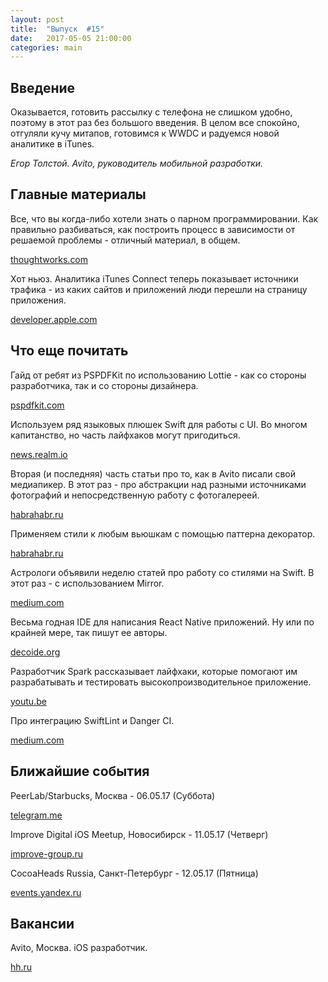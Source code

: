 ```yaml
---
layout: post
title:  "Выпуск  #15"
date:   2017-05-05 21:00:00
categories: main
---
```


## Введение


Оказывается, готовить рассылку с телефона не слишком удобно, поэтому в этот раз без большого введения. В целом все спокойно, отгуляли кучу митапов, готовимся к WWDC и радуемся новой аналитике в iTunes.

*Егор Толстой. Avito, руководитель мобильной разработки.*

## Главные материалы

Все, что вы когда-либо хотели знать о парном программировании. Как правильно разбиваться, как построить процесс в зависимости от решаемой проблемы - отличный материал, в общем.

[thoughtworks.com](https://www.thoughtworks.com/insights/blog/pairing-are-you-doing-it-wrong)

Хот ньюз. Аналитика iTunes Connect теперь показывает источники трафика - из каких сайтов и приложений люди перешли на страницу приложения.

[developer.apple.com](https://developer.apple.com/news/?id=05032017a)

## Что еще почитать


Гайд от ребят из PSPDFKit по использованию Lottie - как со стороны разработчика, так и со стороны дизайнера.

[pspdfkit.com](https://pspdfkit.com/blog/2017/creating-better-user-experiences-with-animations-and-lottie/)

Используем ряд языковых плюшек Swift для работы с UI. Во многом капитанство, но часть лайфхаков могут пригодиться.

[news.realm.io](https://news.realm.io/news/sommer-panage-writing-your-ui-swiftly/)

Вторая (и последняя) часть статьи про то, как в Avito писали свой медиапикер. В этот раз - про абстракции над разными источниками фотографий и непосредственную работу с фотогалереей.

[habrahabr.ru](https://habrahabr.ru/company/avito/blog/327486/)

Применяем стили к любым вьюшкам с помощью паттерна декоратор.

[habrahabr.ru](https://habrahabr.ru/post/327662/)

Астрологи объявили неделю статей про работу со стилями на Swift. В этот раз - с использованием Mirror.

[medium.com](https://medium.com/@panovdev/using-mirror-for-styles-in-swift-ed30119a37ed)

Весьма годная IDE для написания React Native приложений. Ну или по крайней мере, так пишут ее авторы.

[decoide.org](https://www.decoide.org/docs/getting-started)

Разработчик Spark рассказывает лайфхаки, которые помогают им разрабатывать и тестировать высокопроизводительное приложение.

[youtu.be](https://youtu.be/X8p7fPx-4R8)

Про интеграцию SwiftLint и Danger CI.

[medium.com](https://medium.com/@candost/using-swiftlint-and-danger-for-swift-best-practices-48432e4e268a)

## Ближайшие события

PeerLab/Starbucks, Москва - 06.05.17 (Суббота)

[telegram.me](https://telegram.me/peerlabmoscow)

Improve Digital iOS Meetup, Новосибирск - 11.05.17 (Четверг)

[improve-group.ru](http://improve-group.ru/blog/iOS-meetup-may.html)

CocoaHeads Russia, Санкт-Петербург - 12.05.17 (Пятница)

[events.yandex.ru](https://events.yandex.ru/events/yagosti/12-may-2017/)

## Вакансии

Avito, Москва. iOS разработчик.

[hh.ru](https://hh.ru/vacancy/20393239)

